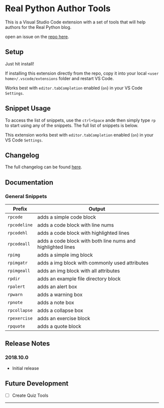 # Real Python Author Tools

This is a Visual Studio Code extension with a set of tools that will help authors for the Real Python blog.  

open an issue on the [repo here](https://github.com/realpython/author-tools).

## Setup

Just hit install!

If installing this extension directly from the repo, copy it into your local `<user home>/.vscode/extensions` folder and restart VS Code.

Works best with `editor.tabCompletion` enabled (`on`) in your VS Code `Settings`.

## Snippet Usage

To access the list of snippets, use the `ctrl+Space` ande then simply type `rp` to start using any of the snippets. The full list of snippets is below.

This extension works best with `editor.tabCompletion` enabled (`on`) in your VS Code `Settings`.

## Changelog

The full changelog can be found [here](CHANGELOG.md).

## Documentation

### General Snippets

| Prefix       | Output                                                      |
| ------------ | ----------------------------------------------------------- |
| `rpcode`     | adds a simple code block                                    |
| `rpcodeline` | adds a code block with line nums                            |
| `rpcodehl`   | adds a code block with highlighted lines                    |
| `rpcodeall`  | adds a code block with both line nums and highlighted lines |
| `rpimg`      | adds a simple img block                                     |
| `rpimgatr`   | adds a img block with commonly used attributes              |
| `rpimgeall`  | adds an img block with all attributes                       |
| `rpdir`      | adds an example file directory block                        |
| `rpalert`    | adds an alert box                                           |
| `rpwarn`     | adds a warning box                                          |
| `rpnote`     | adds a note box                                             |
| `rpcollapse` | adds a collapse box                                         |
| `rpexercise` | adds an exercise block                                      |
| `rpquote`    | adds a quote block                                          |

## Release Notes

### 2018.10.0

- Initial release

## Future Development

- [ ] Create Quiz Tools

---

